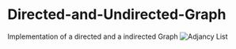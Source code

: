 # Directed-and-Undirected-Graph
Implementation of a directed and a indirected Graph
![Adjancy List](Adjancylistgraph.png)
